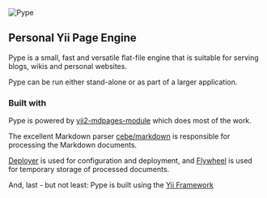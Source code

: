 <!--
Title: Pype
Description: Pype is a flat file CMS that serves static Markdown documents from a separate Git repository
Keywords: wiki, yii, pype, markdown, static, flat-file
-->
![Pype](pype.png "Pype")

## Personal Yii Page Engine
Pype is a small, fast and versatile flat-file engine that is suitable for serving blogs, wikis and personal websites.

Pype can be run either stand-alone or as part of a larger application.

### Built with
Pype is powered by [yii2-mdpages-module](https://github.com/jacmoe/yii2-mdpages-module) which does most of the work.

The excellent Markdown parser [cebe/markdown](http://markdown.cebe.cc/) is responsible for processing the Markdown documents.

[Deployer](http://deployer.org/) is used for configuration and deployment, and [Flywheel](https://github.com/jamesmoss/flywheel) is used for temporary storage of processed documents.

And, last - but not least: Pype is built using the [Yii Framework](http://www.yiiframework.com/)

